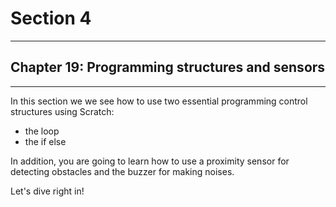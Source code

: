 # Section 4

---

## Chapter 19: Programming structures and sensors

---

In this section we we see how to use two essential programming control structures using Scratch:

* the loop
* the if else

In addition, you are going to learn how to use a proximity sensor for detecting obstacles and the buzzer for making noises.

Let's dive right in!

